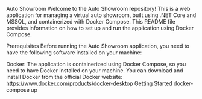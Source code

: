 Auto Showroom
Welcome to the Auto Showroom repository! This is a web application for managing a virtual auto showroom, built using .NET Core and MSSQL, and containerized with Docker Compose. This README file provides information on how to set up and run the application using Docker Compose.

Prerequisites
Before running the Auto Showroom application, you need to have the following software installed on your machine:

Docker: The application is containerized using Docker Compose, so you need to have Docker installed on your machine. You can download and install Docker from the official Docker website: https://www.docker.com/products/docker-desktop
Getting Started
docker-compose up

